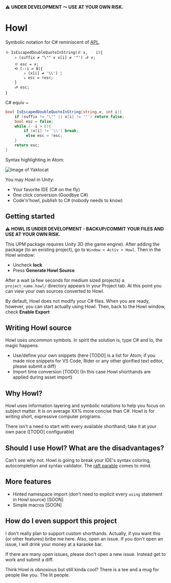 ⚠️ **UNDER DEVELOPMENT 〜 USE AT YOUR OWN RISK.**

# Howl

Symbolic notation for C# reminiscent of [APL](https://en.wikipedia.org/wiki/APL_(programming_language)).

```
ㅇ IsEscapedDoubleQuoteInString(ㄹ x, ᆞ i){
    ⤴ (suffix ≠ "\"" ∨ x[i] ≠ '"') ⮐ ✗;
    ㅇ esc = ✗;
    ⟲ (--i > 0){
        ⤴ (x[i] ≠ '\\') ¦
        ⤵ esc = !esc;
    }
    ⮐ esc;
}
```

C# equiv ~

```cs
bool IsEscapedDoubleQuoteInString(string x, int i){
    if (suffix != "\"" || x[i] != '"') return false;
    bool esc = false;
    while (--i > 0){
        if (x[i] != '\\') break;
         else esc = !esc;
    }
    return esc;
}
```


Syntax highlighting in Atom:

![Image of Yaktocat](https://raw.githubusercontent.com/active-logic/howl/master/Documentation/Images/Howl-Sample-Dark.png?token=AB5GY4ABRJ45MAH7VNBKLXS7GDJYWg)

You may Howl in Unity:

- Your favorite IDE (C# on the fly)
- One click conversion (Goodbye C#)
- Code'n'howl, publish to C# (nobody needs to know)

## Getting started

⚠️ **HOWL IS UNDER DEVELOPMENT - BACKUP/COMMIT YOUR FILES AND USE AT YOUR OWN RISK.**

This UPM package requires Unity 3D (the game engine). After adding the package (to an existing project), go to `Window > Activ > Howl`. Then in the Howl window:

- Uncheck **lock**
- Press **Generate Howl Source**

After a wait (a few seconds for medium sized projects) a `project_name.howl/` directory appears in your Project tab. At this point you can view your own sources converted to Howl.

By default, Howl does not modify your C# files. When you are ready, however, you can start actually using Howl. Then, back to the Howl window, check **Enable Export**

## Writing Howl source

Howl uses *uncommon* symbols. In spirit the solution is, type C# and lo, the magic happens.

- Use/define your own snippets (here [TODO] is a list for Atom; if you made nice snippets for VS Code, Rider or any other glorified text editor, please submit a diff)
- Import time conversion [TODO] (In this case Howl shorthands are applied during asset import)

## Why Howl?

Howl uses information layering and symbolic notations to help you focus on subject matter. It is on average XX% more concise than C#. Howl is for writing short, expressive computer programs.

There isn't a need to start with every available shorthand; take it at your own pace ([TODO] configurable)

## Should I use Howl? What are the disadvantages?

Can't see why not. Howl is going to break your IDE's syntax coloring, autocompletion and syntax validator.
The [raft parable](https://www.oxfordreference.com/view/10.1093/oi/authority.20110803100401550) comes to mind.

## More features

- Hinted namespace import (don't need to explicit every `using` statement in Howl source) [SOON]
- Simple macros [SOON]

## How do I even support this project

I don't really plan to support custom shorthands. Actually, if you want this (or other features) bribe me here. Also, open an issue. If you don't open an issue, I will drink your money at a karaoke bar.

If there are many open issues, please don't open a new issue. Instead get to work and submit a diff.

Think Howl is obnoxious but still kinda cool? There is a tee and a mug for people like you. The lit people.
